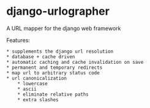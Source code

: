 django-urlographer
==================

A URL mapper for the django web framework

Features:

    * supplements the django url resolution
    * database + cache driven
    * automatic caching and cache invalidation on save
    * permanent and temporary redirects
    * map url to arbitrary status code
    * url canonicalization
        * lowercase
        * ascii
        * eliminate relative paths
        * extra slashes

